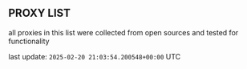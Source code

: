 ## PROXY LIST

all proxies in this list were collected from open sources and tested for functionality

last update: `2025-02-20 21:03:54.200548+00:00` UTC